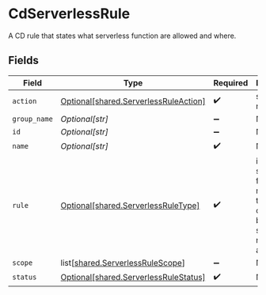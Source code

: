 # CdServerlessRule

A CD rule that states what serverless function are allowed and where.


## Fields

| Field                                                                                                 | Type                                                                                                  | Required                                                                                              | Description                                                                                           |
| ----------------------------------------------------------------------------------------------------- | ----------------------------------------------------------------------------------------------------- | ----------------------------------------------------------------------------------------------------- | ----------------------------------------------------------------------------------------------------- |
| `action`                                                                                              | [Optional[shared.ServerlessRuleAction]](undefined/models/shared/serverlessruleaction.md)              | :heavy_check_mark:                                                                                    | serverless rule action                                                                                |
| `group_name`                                                                                          | *Optional[str]*                                                                                       | :heavy_minus_sign:                                                                                    | N/A                                                                                                   |
| `id`                                                                                                  | *Optional[str]*                                                                                       | :heavy_minus_sign:                                                                                    | N/A                                                                                                   |
| `name`                                                                                                | *Optional[str]*                                                                                       | :heavy_check_mark:                                                                                    | N/A                                                                                                   |
| `rule`                                                                                                | [Optional[shared.ServerlessRuleType]](undefined/models/shared/serverlessruletype.md)                  | :heavy_check_mark:                                                                                    | identify the serverless functions matching type. Only one of the below should be not null, and  used. |
| `scope`                                                                                               | list[[shared.ServerlessRuleScope](undefined/models/shared/serverlessrulescope.md)]                    | :heavy_minus_sign:                                                                                    | N/A                                                                                                   |
| `status`                                                                                              | [Optional[shared.ServerlessRuleStatus]](undefined/models/shared/serverlessrulestatus.md)              | :heavy_check_mark:                                                                                    | N/A                                                                                                   |